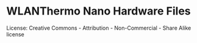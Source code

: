 # WLANThermo Nano Hardware Files

License: Creative Commons - Attribution - Non-Commercial - Share Alike license
